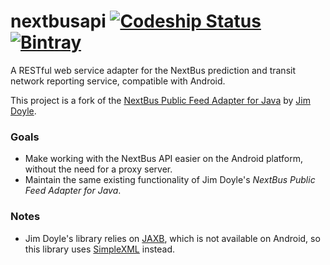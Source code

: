 nextbusapi [![Codeship Status][codeship-badge]][codeship] [![Bintray][bintray-badge]][bintray]
==========

A RESTful web service adapter for the NextBus prediction and transit network reporting service, compatible with Android.

This project is a fork of the [NextBus Public Feed Adapter for Java](http://sourceforge.net/projects/nextbusapi/) by 
[Jim Doyle](http://jim_doyle.users.sourceforge.net/).

### Goals

- Make working with the NextBus API easier on the Android platform, without the need for a proxy server.
- Maintain the same existing functionality of Jim Doyle's *NextBus Public Feed Adapter for Java*.

### Notes

- Jim Doyle's library relies on [JAXB](http://en.wikipedia.org/wiki/Java_Architecture_for_XML_Binding), 
  which is not available on Android, so this library uses [SimpleXML](http://simple.sourceforge.net/home.php) instead.

[codeship-badge]: https://codeship.com/projects/d6c97fc0-62f8-0132-0445-4ad47cf4b99f/status?branch=master
[codeship]:       https://codeship.com/projects/52209
[bintray-badge]:  https://api.bintray.com/packages/elliottsj/maven/nextbusapi/images/download.svg
[bintray]:        https://bintray.com/elliottsj/maven/nextbusapi/_latestVersion
